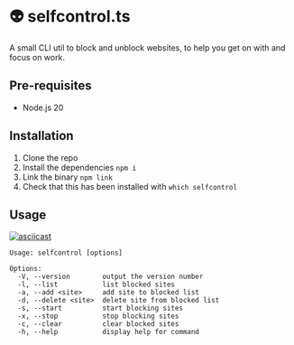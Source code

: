# 👽 selfcontrol.ts

A small CLI util to block and unblock websites, to help you get on with and focus on work.

## Pre-requisites

- Node.js 20

## Installation

1. Clone the repo
1. Install the dependencies `npm i`
1. Link the binary `npm link`
1. Check that this has been installed with `which selfcontrol`

## Usage

[![asciicast](https://asciinema.org/a/OObGQBobQrS8SwpmIAqAC9T6g.svg)](https://asciinema.org/a/OObGQBobQrS8SwpmIAqAC9T6g)

```
Usage: selfcontrol [options]

Options:
  -V, --version        output the version number
  -l, --list           list blocked sites
  -a, --add <site>     add site to blocked list
  -d, --delete <site>  delete site from blocked list
  -s, --start          start blocking sites
  -x, --stop           stop blocking sites
  -c, --clear          clear blocked sites
  -h, --help           display help for command
```
